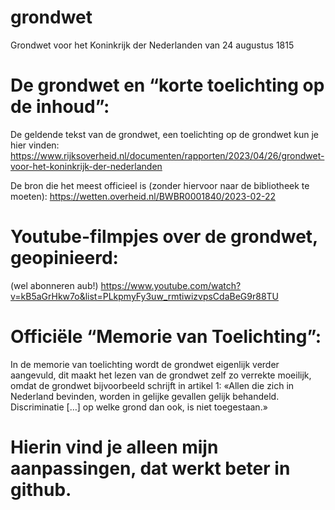 # grondwet
Grondwet voor het Koninkrijk der Nederlanden van 24 augustus 1815

# De grondwet en “korte toelichting op de inhoud”:
De geldende tekst van de grondwet, een toelichting op de grondwet kun je hier vinden:
https://www.rijksoverheid.nl/documenten/rapporten/2023/04/26/grondwet-voor-het-koninkrijk-der-nederlanden

De bron die het meest officieel is (zonder hiervoor naar de bibliotheek te moeten):
https://wetten.overheid.nl/BWBR0001840/2023-02-22 

# Youtube-filmpjes over de grondwet, geopinieerd:
(wel abonneren aub!)
https://www.youtube.com/watch?v=kB5aGrHkw7o&list=PLkpmyFy3uw_rmtiwizvpsCdaBeG9r88TU 

# Officiële “Memorie van Toelichting”:
In de memorie van toelichting wordt de grondwet eigenlijk verder aangevuld, dit maakt het lezen van de grondwet zelf zo verrekte moeilijk, omdat de grondwet bijvoorbeeld schrijft in artikel 1:
«Allen die zich in Nederland bevinden, worden in gelijke gevallen gelijk behandeld. Discriminatie […] op welke grond dan ook, is niet toegestaan.»

# Hierin vind je alleen mijn aanpassingen, dat werkt beter in github.
